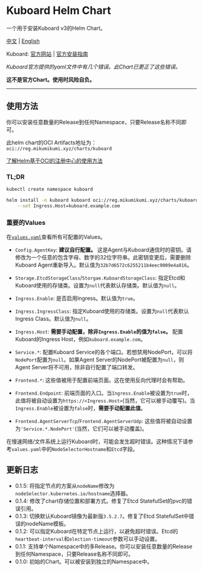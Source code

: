 # Kuboard Helm Chart

一个用于安装Kuboard v3的Helm Chart。

[中文](./README.md) | [English](./README_en.md)

Kuboard: [官方网站](https://kuboard.cn/) | [官方安装指南](https://kuboard.cn/install/v3/install-in-k8s.html#%E6%96%B9%E6%B3%95%E4%BA%8C-%E4%BD%BF%E7%94%A8-storageclass-%E6%8F%90%E4%BE%9B%E6%8C%81%E4%B9%85%E5%8C%96)

*Kuboard官方提供的yaml文件中有几个错误。此Chart已更正了这些错误。*

**这不是官方Chart。使用时风险自负。**

---

## 使用方法

你可以安装任意数量的Release到任何Namespace，只要Release名称不同即可。

此helm chart的OCI Artifacts地址为：`oci://reg.mikumikumi.xyz/charts/kuboard`

[了解Helm基于OCI的注册中心的使用方法](https://helm.sh/zh/docs/topics/registries/)

### TL;DR
```sh
kubectl create namespace kuboard

helm install -n kuboard kuboard oci://reg.mikumikumi.xyz/charts/kuboard \
    --set Ingress.Host=kuboard.example.com
```

### 重要的Values

在[`values.yaml`](./values.yaml)查看所有可配置的Values。

- `Config.AgentKey`: **建议自行配置。** 这是Agent与Kuboard通信时的密钥。请修改为一个任意的包含字母、数字的32位字符串。此密钥变更后，需要删除Kuboard Agent重新导入。默认值为`32b7d6572c6255211b4eec9009e4a816`。


- `Storage.EtcdStorageClass`/`Storgae.KuboardStorageClass`: 指定Etcd和Kuboard使用的存储类。设置为`null`代表默认存储类。默认值为`null`。


- `Ingress.Enable`: 是否启用Ingress。默认值为`true`。
- `Ingress.IngressClass`: 指定Kuboard使用的存储类。设置为`null`代表默认Ingress Class。默认值为`null`。
- `Ingress.Host`: **需要手动配置，除非`Ingress.Enable`的值为`false`。** 配置Kuboard的Ingress Host，例如`kuboard.example.com`。


- `Service.*`: 配置Kuboard Service的各个端口。若想禁用NodePort，可以将`NodePort`配置为`null`。如果Agent Server的NodePort被配置为`null`，则Agent Server将不可用，除非自行配置了端口转发。


- `Frontend.*`: 这些值被用于配置前端页面。这在使用反向代理时会有帮助。
- `Frontend.Endpoint`: 前端页面的入口。当`Ingress.Enable`被设置为`true`时，此值将被自动设置为`https://<Ingress.Host>`(当然，它可以被手动覆写)。当`Ingress.Enable`被设置为`false`时，**需要手动配置此值**。
- `Frontend.AgentServerTcp`/`Frontend.AgentServerUdp`: 这些值将被自动设置为`'Service.*.NodePort'`(当然，它们可以被手动覆盖)。

在慢速网络/文件系统上运行Kuboard时，可能会发生超时错误。这种情况下请参考`values.yaml`中的`NodeSelectorHostname`和`Etcd`字段。

##  更新日志

- 0.1.5: 将指定节点的方案从`nodeName`修改为`nodeSelector.kubernetes.io/hostname`选择器。
- 0.1.4: 修改了chart存储位置和部署方式。修复了Etcd StatefulSet的pvc的错误引用。
- 0.1.3: 切换默认Kuboard镜像为最新版`3.5.2.7`。修复了Etcd StatefulSet中错误的nodeName模板。
- 0.1.2: 可以指定Kuboard在特定节点上运行，以避免超时错误。Etcd的`heartbeat-interval`和`election-timeout`参数可以手动设置。
- 0.1.1: 支持单个Namespace中的多Release。你可以安装任意数量的Release到任何Namespace，只要Release名称不同即可。
- 0.1.0: 初始的Chart。可以被安装到独立的Namespace中。
